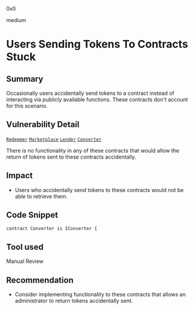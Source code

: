 0x0

medium

# Users Sending Tokens To Contracts Stuck

## Summary

Occasionally users accidentally send tokens to a contract instead of interacting via publicly available functions. These contracts don't account for this scenario.

## Vulnerability Detail

[`Redeemer`](https://github.com/sherlock-audit/2022-10-illuminate/blob/main/src/Redeemer.sol#L39)
[`Marketplace`](https://github.com/sherlock-audit/2022-10-illuminate/blob/main/src/Marketplace.sol#L21)
[`Lender`](https://github.com/sherlock-audit/2022-10-illuminate/blob/main/src/Lender.sol#L42)
[`Converter`](https://github.com/sherlock-audit/2022-10-illuminate/blob/main/src/Converter.sol#L15)

There is no functionality in any of these contracts that would allow the return of tokens sent to these contracts accidentally.

## Impact

- Users who accidentally send tokens to these contracts would not be able to retrieve them.

## Code Snippet

```solidity
contract Converter is IConverter {
```

## Tool used

Manual Review

## Recommendation

- Consider implementing functionality to these contracts that allows an administrator to return tokens accidentally sent. 
